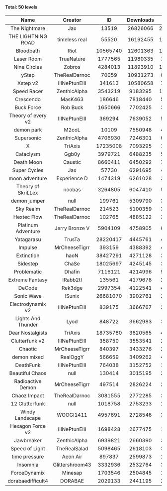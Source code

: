 #### Total: 50 levels

| Name | Creator | ID | Downloads | Likes |
|:---:|:---:|:---:|:---:|:---:|
| The Nightmare | Jax | 13519 | 26826066 | 2472080
| THE LIGHTNING ROAD | timeless real | 55520 | 16192455 | 1469076
| Bloodbath | Riot | 10565740 | 12601363 | 1159803
| Laser Room | TrueNature | 1777565 | 11980335 | 758343
| Nine Circles | Zobros | 4284013 | 11893910 | 1213231
| yStep | TheRealDarnoc | 70059 | 10931273 | 677375
| Xstep v2 | IIINePtunEIII | 341613 | 10580658 | 781979
| Speed Racer | ZenthicAlpha | 3543219 | 9183295 | 1001303
| Crescendo | MasK463 | 186646 | 7818440 | 579180
| Buck Force | Rob Buck | 1650666 | 7702425 | 394416
| Theory of every v2 | IIINePtunEIII | 369294 | 7639052 | 505829
| demon park | M2coL | 10109 | 7550948 | 459368
| Supersonic | ZenthicAlpha | 4706930 | 7246301 | 699154
| X | TriAxis | 17235008 | 7093295 | 795466
| Cataclysm | Ggb0y | 3979721 | 6488235 | 529710
| Death Moon  | Caustic | 8660411 | 6450292 | 738864
| Super Cycles | Jax | 57730 | 6291695 | 431351
| moon adventure | Experience D | 1474319 | 6261028 | 339591
| Theory of SkriLLex | noobas | 3264805 | 6047410 | 509901
| demon jumper | null | 199761 | 5309790 | 374784
| Sky Realm | TheRealDarnoc | 214523 | 5100359 | 351925
| Hextec Flow | TheRealDarnoc | 102765 | 4885122 | 349979
| Platinum Adventure | Jerry Bronze V | 5904109 | 4758905 | 654358
| Yatagarasu  | TrusTa | 28220417 | 4445761 | 419318
| Impulse | MrCheeseTigrr | 393159 | 4388392 | 466325
| Extinction | haoN | 38427291 | 4271128 | 322245
| Sidestep | ChaSe | 18025697 | 4245145 | 377444
| Problematic | Dhafin | 7116121 | 4214996 | 503569
| Extreme Fantasy | IRabb2tI | 135561 | 4179678 | 291582
| DeCode | Rek3dge | 2997354 | 4122541 | 456203
| Sonic Wave | lSunix | 26681070 | 3902761 | 284866
| Electrodynamix v2 | IIINePtunEIII | 839175 | 3666767 | 252296
| Lights And Thunder | Lyod | 848722 | 3662983 | 329805
| Dear Nostalgists | TriAxis | 18735780 | 3620565 | 457537
| Clutterfunk v2 | IIINePtunEIII | 358750 | 3553541 | 272527
| Chaotic | MrCheeseTigrr | 840397 | 3433276 | 225689
| demon mixed | RealOggY | 566659 | 3409262 | 401836
| DeathFunk | IIINePtunEIII | 764038 | 3152752 | 163739
| Beautiful Chaos | null | 130414 | 3015195 | 227357
| Radioactive Demon | MrCheeseTigrr | 497514 | 2826224 | 228999
| Chaoz Impact | TheRealDarnoc | 3081555 | 2772285 | 312875
| 12 Clutterfunk | null | 1018758 | 2753233 | 188513
| Windy Landscape | WOOGI1411 | 4957691 | 2728546 | 332610
| Hexagon Force v2 | IIINePtunEIII | 1698428 | 2677475 | 185001
| Jawbreaker | ZenthicAlpha | 6939821 | 2660390 | 324876
| Speed of Light | TheRealSalad | 5098465 | 2618103 | 330939
| time pressure | Aeon Air | 897837 | 2599873 | 178066
| Insomnia | Glittershroom43 | 3332936 | 2532764 | 340978
| ForceDynamix | Minesap | 1703546 | 2504845 | 173243
| dorabaedifficult4 | DORABAE | 2029133 | 2441195 | 208383
